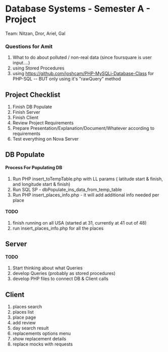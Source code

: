 # Database Systems - Semester A - Project #

Team: Nitzan, Dror, Ariel, Gal

### Questions for Amit ###
1. What to do about polluted / non-real data (since foursquare is user input....)
2. using Stored Procedures
3. using https://github.com/joshcam/PHP-MySQLi-Database-Class for PHP-SQL -- BUT only using it's "rawQuery" method

## **Project Checklist** ##
1. Finish DB Populate
2. Finish Server
3. Finish Client
4. Review Project Requirements
5. Prepare Presentation/Explanation/Document/Whatever according to requirements
6. Test everything on Nova Server

## **DB Populate** ##

#### Process For Populating DB ####

1. Run PHP insert_toTempTable.php with LL params ( latitude start & finish, and longitude start & finish)
2. Run SQL SP - dbPopulate_ins_data_from_temp_table
3. Run PHP insert_places_info.php - it will add additional info needed per place


#### TODO ####
1. finish running on all USA (started at 31, currently at 41 out of 48)
7. run insert_places_info.php for all the places

## **Server** ##

#### TODO ####

1. Start thinking about what Queries
2. develop Queries (probably as stored procedures)
3. develop PHP files to connect DB & Client calls


## **Client** ##

1. places search
2. places list
3. place page
4. add review
5. day search result
6. replacements options menu
7. show replacement details
8. replace mocks with requests